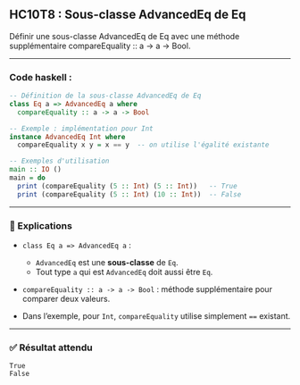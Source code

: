 ## HC10T8 : Sous-classe AdvancedEq de Eq

Définir une sous-classe AdvancedEq de Eq avec une méthode supplémentaire compareEquality :: a -> a -> Bool.

---

### Code haskell :

```haskell
-- Définition de la sous-classe AdvancedEq de Eq
class Eq a => AdvancedEq a where
  compareEquality :: a -> a -> Bool

-- Exemple : implémentation pour Int
instance AdvancedEq Int where
  compareEquality x y = x == y  -- on utilise l'égalité existante

-- Exemples d'utilisation
main :: IO ()
main = do
  print (compareEquality (5 :: Int) (5 :: Int))   -- True
  print (compareEquality (5 :: Int) (10 :: Int))  -- False
```

---

### 🔎 Explications

* `class Eq a => AdvancedEq a` :

  * `AdvancedEq` est une **sous-classe** de `Eq`.
  * Tout type `a` qui est `AdvancedEq` doit aussi être `Eq`.
* `compareEquality :: a -> a -> Bool` : méthode supplémentaire pour comparer deux valeurs.
* Dans l’exemple, pour `Int`, `compareEquality` utilise simplement `==` existant.

---

### ✅ Résultat attendu

```
True
False
```

